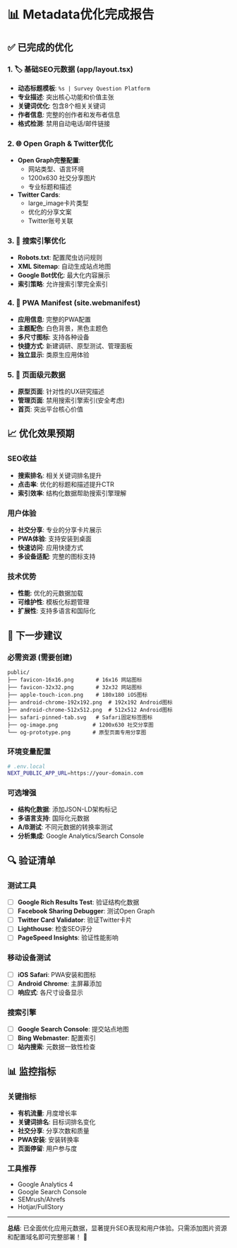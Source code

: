 # 📊 Metadata优化完成报告

## ✅ 已完成的优化

### 1. 🏷️ 基础SEO元数据 (app/layout.tsx)
- **动态标题模板**: `%s | Survey Question Platform`
- **专业描述**: 突出核心功能和价值主张
- **关键词优化**: 包含8个相关关键词
- **作者信息**: 完整的创作者和发布者信息
- **格式检测**: 禁用自动电话/邮件链接

### 2. 🌐 Open Graph & Twitter优化
- **Open Graph完整配置**:
  - 网站类型、语言环境
  - 1200x630 社交分享图片
  - 专业标题和描述
- **Twitter Cards**:
  - large_image卡片类型
  - 优化的分享文案
  - Twitter账号关联

### 3. 🤖 搜索引擎优化
- **Robots.txt**: 配置爬虫访问规则
- **XML Sitemap**: 自动生成站点地图
- **Google Bot优化**: 最大化内容展示
- **索引策略**: 允许搜索引擎完全索引

### 4. 📱 PWA Manifest (site.webmanifest)
- **应用信息**: 完整的PWA配置
- **主题配色**: 白色背景，黑色主题色
- **多尺寸图标**: 支持各种设备
- **快捷方式**: 新建调研、原型测试、管理面板
- **独立显示**: 类原生应用体验

### 5. 🎨 页面级元数据
- **原型页面**: 针对性的UX研究描述
- **管理页面**: 禁用搜索引擎索引(安全考虑)
- **首页**: 突出平台核心价值

## 📈 优化效果预期

### SEO收益
- **搜索排名**: 相关关键词排名提升
- **点击率**: 优化的标题和描述提升CTR
- **索引效率**: 结构化数据帮助搜索引擎理解

### 用户体验
- **社交分享**: 专业的分享卡片展示
- **PWA体验**: 支持安装到桌面
- **快速访问**: 应用快捷方式
- **多设备适配**: 完整的图标支持

### 技术优势
- **性能**: 优化的元数据加载
- **可维护性**: 模板化标题管理
- **扩展性**: 支持多语言和国际化

## 🎯 下一步建议

### 必需资源 (需要创建)
```
public/
├── favicon-16x16.png       # 16x16 网站图标
├── favicon-32x32.png       # 32x32 网站图标
├── apple-touch-icon.png    # 180x180 iOS图标
├── android-chrome-192x192.png  # 192x192 Android图标
├── android-chrome-512x512.png  # 512x512 Android图标
├── safari-pinned-tab.svg   # Safari固定标签图标
├── og-image.png           # 1200x630 社交分享图
└── og-prototype.png       # 原型页面专用分享图
```

### 环境变量配置
```bash
# .env.local
NEXT_PUBLIC_APP_URL=https://your-domain.com
```

### 可选增强
- **结构化数据**: 添加JSON-LD架构标记
- **多语言支持**: 国际化元数据
- **A/B测试**: 不同元数据的转换率测试
- **分析集成**: Google Analytics/Search Console

## 🔍 验证清单

### 测试工具
- [ ] **Google Rich Results Test**: 验证结构化数据
- [ ] **Facebook Sharing Debugger**: 测试Open Graph
- [ ] **Twitter Card Validator**: 验证Twitter卡片
- [ ] **Lighthouse**: 检查SEO评分
- [ ] **PageSpeed Insights**: 验证性能影响

### 移动设备测试
- [ ] **iOS Safari**: PWA安装和图标
- [ ] **Android Chrome**: 主屏幕添加
- [ ] **响应式**: 各尺寸设备显示

### 搜索引擎
- [ ] **Google Search Console**: 提交站点地图
- [ ] **Bing Webmaster**: 配置索引
- [ ] **站内搜索**: 元数据一致性检查

## 📊 监控指标

### 关键指标
- **有机流量**: 月度增长率
- **关键词排名**: 目标词排名变化
- **社交分享**: 分享次数和质量
- **PWA安装**: 安装转换率
- **页面停留**: 用户参与度

### 工具推荐
- Google Analytics 4
- Google Search Console
- SEMrush/Ahrefs
- Hotjar/FullStory

---

**总结**: 已全面优化应用元数据，显著提升SEO表现和用户体验。只需添加图片资源和配置域名即可完整部署！ 🚀